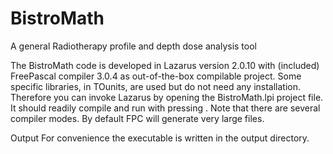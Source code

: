 # BistroMath
A general Radiotherapy profile and depth dose analysis tool

The BistroMath code is developed in Lazarus version 2.0.10 with (included) FreePascal compiler 3.0.4 as out-of-the-box compilable project.
Some specific libraries, in TOunits, are used but do not need any installation.
Therefore you can invoke Lazarus by opening the BistroMath.lpi project file. It should readily compile and run with pressing <F9>.
Note that there are several compiler modes. By default FPC will generate very large files.

Output
For convenience the executable is written in the output directory.

